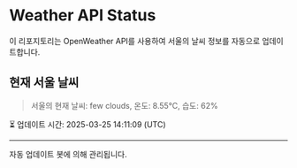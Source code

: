 
# Weather API Status

이 리포지토리는 OpenWeather API를 사용하여 서울의 날씨 정보를 자동으로 업데이트합니다.

## 현재 서울 날씨
> 서울의 현재 날씨: few clouds, 온도: 8.55°C, 습도: 62%

⏳ 업데이트 시간: 2025-03-25 14:11:09 (UTC)

---
자동 업데이트 봇에 의해 관리됩니다.
